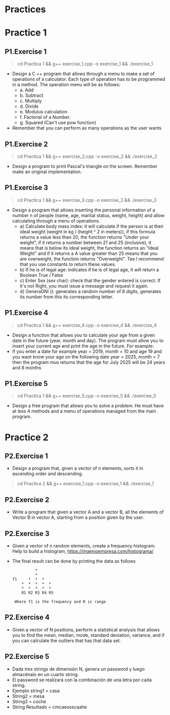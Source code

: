 # Practices


# Practice 1
## P1.Exercise 1
> cd Practica 1 && g++ exercise_1.cpp -o exercise_1 && ./exercise_1
- Design a C ++ program that allows through a menu to make a set of operations of a calculator. Each type of operation has to be programmed in a method. The operation menu will be as follows:
  - a. Add
  - b. Subtract
  - c. Multiply
  - d. Divide
  - e. Modulus calculation
  - f. Factorial of a Number.
  - g. Squared (Can't use pow function)
- Remember that you can perform as many operations as the user wants


## P1.Exercise 2
> cd Practica 1 && g++ exercise_2.cpp -o exercise_2 && ./exercise_2
- Design a program to print Pascal's triangle on the screen. Remember make an original implementation.

## P1.Exercise 3
> cd Practica 1 && g++ exercise_3.cpp -o exercise_3 && ./exercise_3
- Design a program that allows inserting the personal information of a number n of people (name, age, marital status, weight, height) and allow calculating through a menu of operations.
  - a) Calculate body mass index: it will calculate if the person is at their ideal weight (weight in kg / (height ^ 2 in meters)), if this formula returns a value less than 20, the function returns "Under your weight", if it returns a number between 21 and 25 (inclusive), it means that is below its ideal weight, the function returns an "Ideal Weight" and if it returns a A value greater than 25 means that you are overweight, the function returns "Overweight". Tea I recommend that you use constants to return these values.
  - b) If he is of legal age: indicates if he is of legal age, it will return a Boolean True / False
  - c) Enter Sex (sex char): check that the gender entered is correct. If it's not Right, you must issue a message and request it again.
  - d) GeneraDNI (): generates a random number of 8 digits, generates its number from this its corresponding letter.

## P1.Exercise 4
> cd Practica 1 && g++ exercise_4.cpp -o exercise_4 && ./exercise_4
- Design a function that allows you to calculate your age from a given date in the future (year, month and day). The program must allow you to insert your current age and print the age in the future. For example:
- If you enter a date for example year = 2019, month = 10 and age 19 and you want know your age on the following date year = 2025, month = 7 then the program mus returns that the age for July 2025 will be 24 years and 8 months

## P1.Exercise 5
> cd Practica 1 && g++ exercise_5.cpp -o exercise_5 && ./exercise_5
- Design a free program that allows you to solve a problem. He must have at less 4 methods and a menu of operations managed from the main program.



# Practice 2
## P2.Exercise 1
- Design a program that, given a vector of n elements, sorts it in ascending order and descending.
> cd Practica 2 && g++ exercise_1.cpp -o exercise_1 && ./exercise_1

## P2.Exercise 2
- Write a program that given a vector A and a vector B, all the elements of Vector B in vector A, starting from a position given by the user.

## P2.Exercise 3
- Given a vector of n random elements, create a frequency histogram. Help to build a histogram, https://ingenioempresa.com/histograma/

- The final result can be done by printing the data as follows



                *
                *
      f1     *  *  *
          *  *  *  *  *
          *  *  *  *  *
          R1 R2 R3 R4 R5

       Where f1 is the frequency and R is range


## P2.Exercise 4
- Given a vector of N positions, perform a statistical analysis that allows you to find the mean, median, mode, standard deviation, variance, and if you can calculate the outliers that has that data set.

## P2.Exercise 5
- Dada tres strings de dimensión N, genera un password y luego almacénalo en un cuarto string.
- El password se realizará con la combinación de una letra por cada string.
- Ejemplo string1 = casa
- String2 = mesa
- String3 = coche
- String Resultado = cmcaeosscaahe